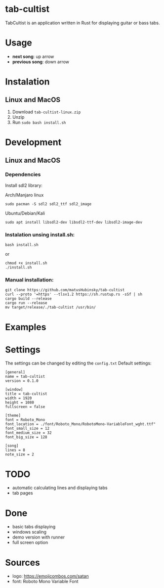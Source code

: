 # tab-cultist
TabCultist is an application written in Rust for displaying guitar or bass tabs. 

# Usage
- **next song**: up arrow
- **previous song**: down arrow

# Instalation
## Linux and MacOS
1. Download `tab-cultist-linux.zip`
2. Unzip 
3. Run `sudo bash install.sh`

# Development
## Linux and MacOS
### Dependencies
Install sdl2 library:

Arch/Manjaro linux
```
sudo pacman -S sdl2 sdl2_ttf sdl2_image
```

Ubuntu/Debian/Kali
```
sudo apt install libsdl2-dev libsdl2-ttf-dev libsdl2-image-dev
```

### Instalation unsing **install.sh**:
```
bash install.sh
```
or
```
chmod +x install.sh
./install.sh
```

### Manual installation:
```
git clone https://github.com/matusHubinsky/tab-cultist
curl --proto '=https' --tlsv1.2 https://sh.rustup.rs -sSf | sh
cargo build --release
cargo run --release
mv target/release/./tab-cultist /usr/bin/
```

# Examples

# Settings
The settings can be changed by editing the `config.txt`
Default settings:
```
[general]
name = tab-cultist
version = 0.1.0

[window]
title = tab-cultist
width = 1920
height = 1080
fullscreen = false

[theme]
font = Roboto_Mono
font_location = ./font/Roboto_Mono/RobotoMono-VariableFont_wght.ttf"
font_small_size = 12
font_medium_size = 32
font_big_size = 128

[song]
lines = 8
note_size = 2
```

# TODO
- automatic calculating lines and displaying tabs
- tab pages

# Done
- basic tabs displaying
- windows scaling
- demo version with runner
- full screen option

# Sources
- logo: https://emojicombos.com/satan
- font: Roboto Mono Variable Font